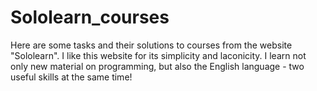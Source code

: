 # Sololearn_courses
Here are some tasks and their solutions to courses from the website "Sololearn". I like this website for its simplicity and laconicity. I learn not only new material on programming, but also the English language - two useful skills at the same time!
